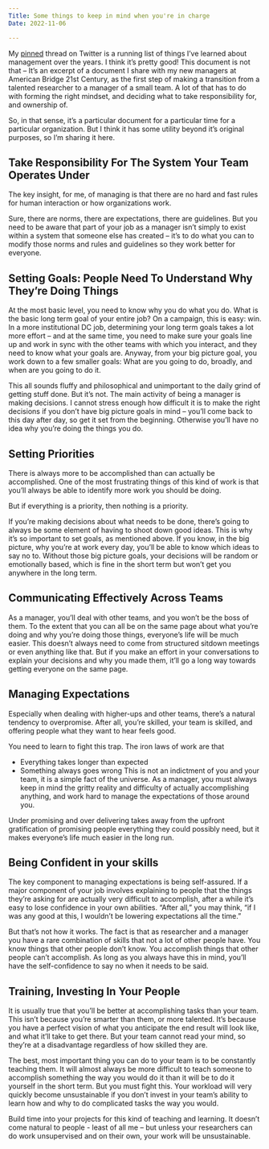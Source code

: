 ```yaml
---
Title: Some things to keep in mind when you're in charge
Date: 2022-11-06

---
```


My [pinned](https://twitter.com/patdennis/status/1104791576860114946) thread on Twitter is a running list of things I’ve learned about management over the years. I think it’s pretty good! This document is not that – It’s an excerpt of a document I share with my new managers at American Bridge 21st Century, as the first step of making a transition from a talented researcher to a manager of a small team. A lot of that has to do with forming the right mindset, and deciding what to take responsibility for, and ownership of.

So, in that sense, it’s a particular document for a particular time for a particular organization. But I think it has some utility beyond it’s original purposes, so I’m sharing it here.

## Take Responsibility For The System Your Team Operates Under

The key insight, for me, of managing is that there are no hard and fast rules for human interaction or how organizations work.

Sure, there are norms, there are expectations, there are guidelines. But you need to be aware that part of your job as a manager isn’t simply to exist within a system that someone else has created – it’s to do what you can to modify those norms and rules and guidelines so they work better for everyone.

## Setting Goals: People Need To Understand Why They’re Doing Things

At the most basic level, you need to know why you do what you do. What is the basic long term goal of your entire job? On a campaign, this is easy: win. In a more institutional DC job, determining your long term goals takes a lot more effort – and at the same time, you need to make sure your goals line up and work in sync with the other teams with which you interact, and they need to know what your goals are. Anyway, from your big picture goal, you work down to a few smaller goals: What are you going to do, broadly, and when are you going to do it.

This all sounds fluffy and philosophical and unimportant to the daily grind of getting stuff done. But it’s not. The main activity of being a manager is making decisions. I cannot stress enough how difficult it is to make the right decisions if you don’t have big picture goals in mind – you’ll come back to this day after day, so get it set from the beginning. Otherwise you’ll have no idea why you’re doing the things you do.

## Setting Priorities

There is always more to be accomplished than can actually be accomplished. One of the most frustrating things of this kind of work is that you’ll always be able to identify more work you should be doing.

But if everything is a priority, then nothing is a priority.

If you’re making decisions about what needs to be done, there’s going to always be some element of having to shoot down good ideas. This is why it’s so important to set goals, as mentioned above. If you know, in the big picture, why you’re at work every day, you’ll be able to know which ideas to say no to. Without those big picture goals, your decisions will be random or emotionally based, which is fine in the short term but won’t get you anywhere in the long term.

## Communicating Effectively Across Teams

As a manager, you’ll deal with other teams, and you won’t be the boss of them. To the extent that you can all be on the same page about what you’re doing and why you’re doing those things, everyone’s life will be much easier. This doesn’t always need to come from structured sitdown meetings or even anything like that. But if you make an effort in your conversations to explain your decisions and why you made them, it’ll go a long way towards getting everyone on the same page.

## Managing Expectations

Especially when dealing with higher-ups and other teams, there’s a natural tendency to overpromise. After all, you’re skilled, your team is skilled, and offering people what they want to hear feels good.

You need to learn to fight this trap. The iron laws of work are that

* Everything takes longer than expected
* Something always goes wrong
This is not an indictment of you and your team, it is a simple fact of the universe. As a manager, you must always keep in mind the gritty reality and difficulty of actually accomplishing anything, and work hard to manage the expectations of those around you.

Under promising and over delivering takes away from the upfront gratification of promising people everything they could possibly need, but it makes everyone’s life much easier in the long run.

## Being Confident in your skills

The key component to managing expectations is being self-assured. If a major component of your job involves explaining to people that the things they’re asking for are actually very difficult to accomplish, after a while it’s easy to lose confidence in your own abilities. “After all,” you may think, “if I was any good at this, I wouldn’t be lowering expectations all the time.”

But that’s not how it works. The fact is that as researcher and a manager you have a rare combination of skills that not a lot of other people have. You know things that other people don’t know. You accomplish things that other people can’t accomplish. As long as you always have this in mind, you’ll have the self-confidence to say no when it needs to be said.

## Training, Investing In Your People

It is usually true that you’ll be better at accomplishing tasks than your team. This isn’t because you’re smarter than them, or more talented. It’s because you have a perfect vision of what you anticipate the end result will look like, and what it’ll take to get there. But your team cannot read your mind, so they’re at a disadvantage regardless of how skilled they are.

The best, most important thing you can do to your team is to be constantly teaching them. It will almost always be more difficult to teach someone to accomplish something the way you would do it than it will be to do it yourself in the short term. But you must fight this. Your workload will very quickly become unsustainable if you don’t invest in your team’s ability to learn how and why to do complicated tasks the way you would.

Build time into your projects for this kind of teaching and learning. It doesn’t come natural to people - least of all me – but unless your researchers can do work unsupervised and on their own, your work will be unsustainable.
